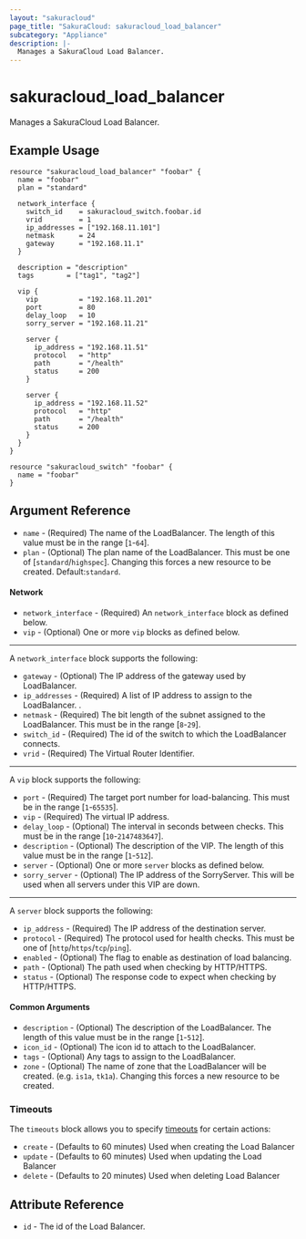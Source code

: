```yaml
---
layout: "sakuracloud"
page_title: "SakuraCloud: sakuracloud_load_balancer"
subcategory: "Appliance"
description: |-
  Manages a SakuraCloud Load Balancer.
---
```


# sakuracloud_load_balancer

Manages a SakuraCloud Load Balancer.

## Example Usage

```hcl
resource "sakuracloud_load_balancer" "foobar" {
  name = "foobar"
  plan = "standard"

  network_interface {
    switch_id    = sakuracloud_switch.foobar.id
    vrid         = 1
    ip_addresses = ["192.168.11.101"]
    netmask      = 24
    gateway      = "192.168.11.1"
  }

  description = "description"
  tags        = ["tag1", "tag2"]

  vip {
    vip          = "192.168.11.201"
    port         = 80
    delay_loop   = 10
    sorry_server = "192.168.11.21"

    server {
      ip_address = "192.168.11.51"
      protocol   = "http"
      path       = "/health"
      status     = 200
    }

    server {
      ip_address = "192.168.11.52"
      protocol   = "http"
      path       = "/health"
      status     = 200
    }
  }
}

resource "sakuracloud_switch" "foobar" {
  name = "foobar"
}
```

## Argument Reference

* `name` - (Required) The name of the LoadBalancer. The length of this value must be in the range [`1`-`64`].
* `plan` - (Optional) The plan name of the LoadBalancer. This must be one of [`standard`/`highspec`]. Changing this forces a new resource to be created. Default:`standard`.

#### Network

* `network_interface` - (Required) An `network_interface` block as defined below.
* `vip` - (Optional) One or more `vip` blocks as defined below.

---

A `network_interface` block supports the following:

* `gateway` - (Optional) The IP address of the gateway used by LoadBalancer.
* `ip_addresses` - (Required) A list of IP address to assign to the LoadBalancer. .
* `netmask` - (Required) The bit length of the subnet assigned to the LoadBalancer. This must be in the range [`8`-`29`].
* `switch_id` - (Required) The id of the switch to which the LoadBalancer connects.
* `vrid` - (Required) The Virtual Router Identifier.

---

A `vip` block supports the following:

* `port` - (Required) The target port number for load-balancing. This must be in the range [`1`-`65535`].
* `vip` - (Required) The virtual IP address.
* `delay_loop` - (Optional) The interval in seconds between checks. This must be in the range [`10`-`2147483647`].
* `description` - (Optional) The description of the VIP. The length of this value must be in the range [`1`-`512`].
* `server` - (Optional) One or more `server` blocks as defined below.
* `sorry_server` - (Optional) The IP address of the SorryServer. This will be used when all servers under this VIP are down.

---

A `server` block supports the following:

* `ip_address` - (Required) The IP address of the destination server.
* `protocol` - (Required) The protocol used for health checks. This must be one of [`http`/`https`/`tcp`/`ping`].
* `enabled` - (Optional) The flag to enable as destination of load balancing.
* `path` - (Optional) The path used when checking by HTTP/HTTPS.
* `status` - (Optional) The response code to expect when checking by HTTP/HTTPS.


#### Common Arguments

* `description` - (Optional) The description of the LoadBalancer. The length of this value must be in the range [`1`-`512`].
* `icon_id` - (Optional) The icon id to attach to the LoadBalancer.
* `tags` - (Optional) Any tags to assign to the LoadBalancer.
* `zone` - (Optional) The name of zone that the LoadBalancer will be created. (e.g. `is1a`, `tk1a`). Changing this forces a new resource to be created.

### Timeouts

The `timeouts` block allows you to specify [timeouts](https://www.terraform.io/docs/configuration/resources.html#operation-timeouts) for certain actions:

* `create` - (Defaults to 60 minutes) Used when creating the Load Balancer
* `update` - (Defaults to 60 minutes) Used when updating the Load Balancer
* `delete` - (Defaults to 20 minutes) Used when deleting Load Balancer

## Attribute Reference

* `id` - The id of the Load Balancer.

